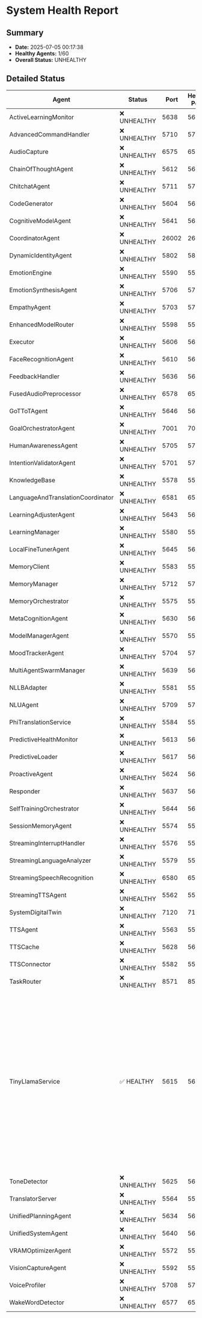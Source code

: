 # System Health Report

## Summary

- **Date:** 2025-07-05 00:17:38
- **Healthy Agents:** 1/60
- **Overall Status:** UNHEALTHY

## Detailed Status

 | Agent | Status | Port | Health Port | Response | 
 | ------- | -------- | ------ | ------------- | ---------- | 
 | ActiveLearningMonitor | ❌ UNHEALTHY | 5638 | 5639 | `{"status": "error", "message": "Timeout"}` | 
 | AdvancedCommandHandler | ❌ UNHEALTHY | 5710 | 5711 | `{"status": "error", "message": "Timeout"}` | 
 | AudioCapture | ❌ UNHEALTHY | 6575 | 6576 | `{"status": "error", "message": "Timeout"}` | 
 | ChainOfThoughtAgent | ❌ UNHEALTHY | 5612 | 5613 | `{"status": "error", "message": "Timeout"}` | 
 | ChitchatAgent | ❌ UNHEALTHY | 5711 | 5712 | `{"status": "error", "message": "Timeout"}` | 
 | CodeGenerator | ❌ UNHEALTHY | 5604 | 5605 | `{"status": "error", "message": "Timeout"}` | 
 | CognitiveModelAgent | ❌ UNHEALTHY | 5641 | 5642 | `{"status": "error", "message": "Timeout"}` | 
 | CoordinatorAgent | ❌ UNHEALTHY | 26002 | 26003 | `{"status": "error", "message": "Timeout"}` | 
 | DynamicIdentityAgent | ❌ UNHEALTHY | 5802 | 5803 | `{"status": "error", "message": "Timeout"}` | 
 | EmotionEngine | ❌ UNHEALTHY | 5590 | 5591 | `{"status": "error", "message": "Timeout"}` | 
 | EmotionSynthesisAgent | ❌ UNHEALTHY | 5706 | 5707 | `{"status": "error", "message": "Timeout"}` | 
 | EmpathyAgent | ❌ UNHEALTHY | 5703 | 5704 | `{"status": "error", "message": "Timeout"}` | 
 | EnhancedModelRouter | ❌ UNHEALTHY | 5598 | 5599 | `{"status": "error", "message": "Timeout"}` | 
 | Executor | ❌ UNHEALTHY | 5606 | 5607 | `{"status": "error", "message": "Timeout"}` | 
 | FaceRecognitionAgent | ❌ UNHEALTHY | 5610 | 5611 | `{"status": "error", "message": "Timeout"}` | 
 | FeedbackHandler | ❌ UNHEALTHY | 5636 | 5637 | `{"status": "error", "message": "Timeout"}` | 
 | FusedAudioPreprocessor | ❌ UNHEALTHY | 6578 | 6579 | `{"status": "error", "message": "Timeout"}` | 
 | GoTToTAgent | ❌ UNHEALTHY | 5646 | 5647 | `{"status": "error", "message": "Timeout"}` | 
 | GoalOrchestratorAgent | ❌ UNHEALTHY | 7001 | 7002 | `{"status": "error", "message": "Timeout"}` | 
 | HumanAwarenessAgent | ❌ UNHEALTHY | 5705 | 5706 | `{"status": "error", "message": "Timeout"}` | 
 | IntentionValidatorAgent | ❌ UNHEALTHY | 5701 | 5702 | `{"status": "error", "message": "Timeout"}` | 
 | KnowledgeBase | ❌ UNHEALTHY | 5578 | 5579 | `{"status": "error", "message": "Timeout"}` | 
 | LanguageAndTranslationCoordinator | ❌ UNHEALTHY | 6581 | 6582 | `{"status": "error", "message": "Timeout"}` | 
 | LearningAdjusterAgent | ❌ UNHEALTHY | 5643 | 5644 | `{"status": "error", "message": "Timeout"}` | 
 | LearningManager | ❌ UNHEALTHY | 5580 | 5581 | `{"status": "error", "message": "Timeout"}` | 
 | LocalFineTunerAgent | ❌ UNHEALTHY | 5645 | 5646 | `{"status": "error", "message": "Timeout"}` | 
 | MemoryClient | ❌ UNHEALTHY | 5583 | 5584 | `{"status": "error", "message": "Timeout"}` | 
 | MemoryManager | ❌ UNHEALTHY | 5712 | 5713 | `{"status": "error", "message": "Timeout"}` | 
 | MemoryOrchestrator | ❌ UNHEALTHY | 5575 | 5576 | `{"status": "error", "message": "Timeout"}` | 
 | MetaCognitionAgent | ❌ UNHEALTHY | 5630 | 5631 | `{"status": "error", "message": "Timeout"}` | 
 | ModelManagerAgent | ❌ UNHEALTHY | 5570 | 5571 | `{"status": "error", "message": "Timeout"}` | 
 | MoodTrackerAgent | ❌ UNHEALTHY | 5704 | 5705 | `{"status": "error", "message": "Timeout"}` | 
 | MultiAgentSwarmManager | ❌ UNHEALTHY | 5639 | 5640 | `{"status": "error", "message": "Timeout"}` | 
 | NLLBAdapter | ❌ UNHEALTHY | 5581 | 5582 | `{"status": "error", "message": "Timeout"}` | 
 | NLUAgent | ❌ UNHEALTHY | 5709 | 5710 | `{"status": "error", "message": "Timeout"}` | 
 | PhiTranslationService | ❌ UNHEALTHY | 5584 | 5585 | `{"status": "error", "message": "Timeout"}` | 
 | PredictiveHealthMonitor | ❌ UNHEALTHY | 5613 | 5614 | `{"status": "error", "message": "Timeout"}` | 
 | PredictiveLoader | ❌ UNHEALTHY | 5617 | 5618 | `{"status": "error", "message": "Timeout"}` | 
 | ProactiveAgent | ❌ UNHEALTHY | 5624 | 5625 | `{"status": "error", "message": "Timeout"}` | 
 | Responder | ❌ UNHEALTHY | 5637 | 5638 | `{"status": "error", "message": "Timeout"}` | 
 | SelfTrainingOrchestrator | ❌ UNHEALTHY | 5644 | 5645 | `{"status": "error", "message": "Timeout"}` | 
 | SessionMemoryAgent | ❌ UNHEALTHY | 5574 | 5575 | `{"status": "error", "message": "Timeout"}` | 
 | StreamingInterruptHandler | ❌ UNHEALTHY | 5576 | 5577 | `{"status": "error", "message": "Timeout"}` | 
 | StreamingLanguageAnalyzer | ❌ UNHEALTHY | 5579 | 5580 | `{"status": "error", "message": "Timeout"}` | 
 | StreamingSpeechRecognition | ❌ UNHEALTHY | 6580 | 6581 | `{"status": "error", "message": "Timeout"}` | 
 | StreamingTTSAgent | ❌ UNHEALTHY | 5562 | 5563 | `{"status": "error", "message": "Timeout"}` | 
 | SystemDigitalTwin | ❌ UNHEALTHY | 7120 | 7121 | `{"status": "error", "message": "Timeout"}` | 
 | TTSAgent | ❌ UNHEALTHY | 5563 | 5564 | `{"status": "error", "message": "Timeout"}` | 
 | TTSCache | ❌ UNHEALTHY | 5628 | 5629 | `{"status": "error", "message": "Timeout"}` | 
 | TTSConnector | ❌ UNHEALTHY | 5582 | 5583 | `{"status": "error", "message": "Timeout"}` | 
 | TaskRouter | ❌ UNHEALTHY | 8571 | 8572 | `{"status": "error", "message": "Timeout"}` | 
 | TinyLlamaService | ✅ HEALTHY | 5615 | 5616 | `{"status": "ok", "ready": true, "initialized": true, "message": "TinyLlamaService is healthy", "timestamp": "2025-07-05T00:13:56.060397", "uptime": 37862.98118066788, "active_threads": 3, "service": "tinyllama_service", "model_state": "unloaded", "resource_stats": {"cpu_percent": 0.2, "memory_percent": 14.2, "memory_available": 14011830272, "device": "cuda", "timestamp": 1751645636.0643964, "cuda_memory_allocated": 0, "cuda_memory_reserved": 0, "cuda_memory_cached": 0, "cuda_device_count": 1, "cuda_device_name": "NVIDIA GeForce RTX 4090"}}` | 
 | ToneDetector | ❌ UNHEALTHY | 5625 | 5626 | `{"status": "error", "message": "Timeout"}` | 
 | TranslatorServer | ❌ UNHEALTHY | 5564 | 5565 | `{"status": "error", "message": "Timeout"}` | 
 | UnifiedPlanningAgent | ❌ UNHEALTHY | 5634 | 5635 | `{"status": "error", "message": "Timeout"}` | 
 | UnifiedSystemAgent | ❌ UNHEALTHY | 5640 | 5641 | `{"status": "error", "message": "Timeout"}` | 
 | VRAMOptimizerAgent | ❌ UNHEALTHY | 5572 | 5573 | `{"status": "error", "message": "Timeout"}` | 
 | VisionCaptureAgent | ❌ UNHEALTHY | 5592 | 5593 | `{"status": "error", "message": "Timeout"}` | 
 | VoiceProfiler | ❌ UNHEALTHY | 5708 | 5709 | `{"status": "error", "message": "Timeout"}` | 
 | WakeWordDetector | ❌ UNHEALTHY | 6577 | 6578 | `{"status": "error", "message": "Timeout"}` | 
